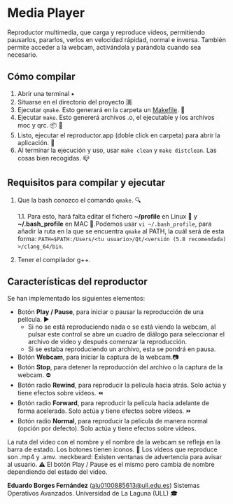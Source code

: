 # Media Player

Reproductor multimedia, que carga y reproduce videos, permitiendo pausarlos, pararlos, verlos en velocidad rápidad, normal e inversa. También permite acceder a la webcam, activándola y parándola cuando sea necesario.

## Cómo compilar

1. Abrir una terminal :black_small_square:
2. Situarse en el directorio del proyecto :u6e80:
3. Ejecutar `qmake`. Esto generará en la carpeta un [Makefile](http://www.cprogramming.com/tutorial/makefiles.html). :page_facing_up:
4. Ejecutar `make`. Esto genererá archivos .o, el ejecutable y los archivos moc y qrc. :package: :poop:
5. Listo, ejecutar el reproductor.app (doble click en carpeta) para abrir la aplicación. :vhs:
6. Al terminar la ejecución y uso, usar `make clean` y `make distclean`. Las cosas bien recogidas. :mailbox_closed:


## Requisitos para compilar y ejecutar

1. Que la bash conozco el comando `qmake`. :mag:
    
    1.1. Para esto, hará falta editar el fichero **~/profile** en Linux :penguin: y **~/.bash_profile** en            MAC :green_apple:.Podemos usar `vi ~/.bash_profile`, para añadir la ruta en la que se encuentra `qmake`
         al PATH, la cuál será de esta forma: 
        `PATH=$PATH:/Users/<tu usuario>/Qt/<versión (5.8 recomendada) >/clang_64/bin`.

2. Tener el compilador g++.



## Características del reproductor

Se han implementado los siguientes elementos:

 * Botón **Play / Pause**, para iniciar o pausar la reproducción de una película. :arrow_forward:
   * Si no se está reproduciendo nada o se está viendo la webcam, al pulsar este control se abre un cuadro de diálogo para seleccionar el archivo de vídeo y después comenzar la reproducción.
   * Si se estaba reproduciendo un archivo, esta se pondrá en pausa.
 * Botón **Webcam**, para iniciar la captura de la webcam.:camera:
 * Botón **Stop**, para detener la reproducción del archivo o la captura de la webcam. :no_entry:
 * Botón radio **Rewind**, para reproducir la película hacia atrás. Solo actúa y tiene efectos sobre vídeos. :rewind:
 * Botón radio **Forward**, para reproducir la película hacia adelante de forma acelerada. Solo actúa y tiene efectos sobre vídeos. :fast_forward:
 * Botón radio **Normal**, para reproducir la película de manera normal (opción por defecto). Solo actúa y tiene efectos sobre vídeos. 

La ruta del video con el nombre y el nombre de la webcam se refleja en la barra de estado.
Los botones tienen iconos. :new_moon_with_face:
Los videos que reproduce son .mp4 y .amv. :neckbeard:
Existen ventanas de advertencia para avisar al usuario. :warning:
El botón Play / Pause es el mismo pero cambia de nombre dependiendo del estado del vídeo.


 **Eduardo Borges Fernández** (alu0100885613@ull.edu.es)
 Sistemas Operativos Avanzados. Universidad de La Laguna (ULL) :mortar_board:
